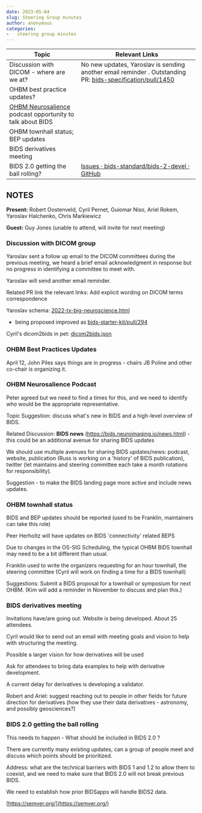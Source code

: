```yaml
---
date: 2023-05-04
slug: Steering Group minutes
author: anonymous
categories:
-   steering group minutes
---
```







<!-- more -->

<table>
 <thead>
  <tr class="header">
   <th>
    <strong>
     Topic
    </strong>
   </th>
   <th>
    <strong>
     Relevant Links
    </strong>
   </th>
  </tr>
 </thead>
 <tbody>
  <tr class="odd">
   <td>
    Discussion with DICOM - where are we at?
   </td>
   <td>
    No new updates, Yaroslav is sending another email reminder . Outstanding PR:
    <a href="https://github.com/bids-standard/bids-specification/pull/1450">
     <span class="underline">
      bids-specification/pull/1450
     </span>
    </a>
   </td>
  </tr>
  <tr class="even">
   <td>
    OHBM best practice updates?
   </td>
   <td>
   </td>
  </tr>
  <tr class="odd">
   <td>
    <a href="https://www.youtube.com/playlist?list=PLg2e4R8SdhpdIMG7Tb9WAEZA6HRnx8Vsb">
     <span class="underline">
      OHBM Neurosalience
     </span>
    </a>
    podcast opportunity to talk about BIDS
   </td>
   <td>
   </td>
  </tr>
  <tr class="even">
   <td>
    OHBM townhall status; BEP updates
   </td>
   <td>
   </td>
  </tr>
  <tr class="odd">
   <td>
    BIDS derivatives meeting
   </td>
   <td>
   </td>
  </tr>
  <tr class="even">
   <td>
    BIDS 2.0 getting the ball rolling?
   </td>
   <td>
    <a href="https://github.com/bids-standard/bids-2-devel/issues">
     <span class="underline">
      Issues · bids-standard/bids-2-devel · GitHub
     </span>
    </a>
   </td>
  </tr>
 </tbody>
</table>

## NOTES

**Present:** Robert Oostenveld, Cyril Pernet, Guiomar Niso, Ariel Rokem,
Yaroslav Halchenko, Chris Markiewicz

**Guest:** Guy Jones (unable to attend, will invite for next meeting)

### Discussion with DICOM group

Yaroslav sent a follow up email to the DICOM committees during the
previous meeting, we heard a brief email acknowledgment in response but
no progress in identifying a committee to meet with.

Yaroslav will send another email reminder.

Related PR link the relevant links: Add explicit wording on DICOM terms
correspondence

Yaroslav schema:
[2022-tx-big-neuroscience.html](http://datasets.datalad.org/centerforopenneuroscience/talks/2022-tx-big-neuroscience.html#/3/2/1)
- being proposed improved as
[bids-starter-kit/pull/294](https://github.com/bids-standard/bids-starter-kit/pull/294)

Cyril\'s dicom2bids in pet:
[dicom2bids.json](https://github.com/openneuropet/PET2BIDS/blob/main/metadata/dicom2bids.json)

### OHBM Best Practices Updates

April 12, John Piles says things are in progress - chairs JB Poline and
other co-chair is organizing it.

### OHBM Neurosalience Podcast

Peter agreed but we need to
find a times for this, and we need to identify who would be the
appropriate representative.

Topic Suggestion: discuss what's new in BIDS and a high-level overview of
BIDS.

Related Discussion: **BIDS news**
(https://bids.neuroimaging.io/news.html) - this could be an additional
avenue for sharing BIDS updates

We should use multiple avenues for sharing BIDS updates/news: podcast,
website, publication (Russ is working on a 'history' of BIDS
publication), twitter (let maintains and steering committee each take a
month rotations for responsibility).

Suggestion - to make the BIDS landing page more active and include news
updates.

### OHBM townhall status

BIDS and BEP updates should be reported (used to be Franklin,
maintainers can take this role)

Peer Herholtz will have updates on BIDS \'connectivity' related BEPS

Due to changes in the OS-SIG Scheduling, the typical OHBM BIDS
townhall may need to be a bit different than usual.

Franklin used to write the organizers requesting for an hour townhall,
the steering committee (Cyril will work on finding a time for a BIDS
townhall)

Suggestions: Submit a BIDS proposal for a townhall or symposium for
next OHBM. (Kim will add a reminder in November to discuss and plan
this.)

### BIDS derivatives meeting

Invitations have/are going out. Website is being developed. About 25
attendees.

Cyril would like to send out an email with meeting goals and vision to
help with structuring the meeting.

Possible a larger vision for how derivatives will be used

Ask for attendees to bring data examples to help with derivative
development.

A current delay for derivatives is developing a validator.

Robert and Ariel: suggest reaching out to people in other fields for
future direction for derivatives (how they use their data derivatives -
astronomy, and possibly geosciences?)

### BIDS 2.0 getting the ball rolling

This needs to happen - What should be included in BIDS 2.0 ?

There are currently many existing updates, can a group of people meet
and discuss which points should be prioritized.

Address: what are the technical barriers with BIDS 1 and 1.2 to allow
them to coexist, and we need to make sure that BIDS 2.0 will not break
previous BIDS.

We need to establish how prior BIDSapps will handle BIDS2 data.

[https://semver.org/](https://semver.org/)
